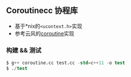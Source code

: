 ## Coroutinecc 协程库

- 基于*nix的`<ucontext.h>`实现
- 参考云风的[coroutine](https://github.com/cloudwu/coroutine)实现

### 构建 && 测试
```s
$ g++ coroutine.cc test.cc -std=c++11 -o test
$ ./test
```
